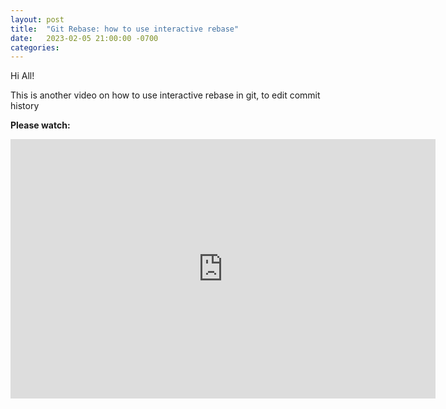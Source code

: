 ```yaml
---
layout: post
title:  "Git Rebase: how to use interactive rebase"
date:   2023-02-05 21:00:00 -0700
categories:
---
```


Hi All!

This is another video on how to use interactive rebase in git, to edit commit history

**Please watch:**

<iframe width="680" height="415" src="https://www.youtube.com/embed/rt9ZOVciJm8" frameborder="0" allowfullscreen></iframe>

